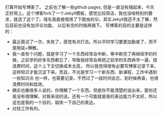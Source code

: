 打算开始写博客了。
之前也了解一些github pages, 但是一直没有搞起来，今天正好用上。这个博客fork了一个Jekyll模板，感觉比较简洁，我也没啥特别的要求，就选了这个了。域名我直接借用了下图虫的:stuck_out_tongue:。其实Jekyll我还不太了解，然后目前也没有加评论功能，
以后有空的时候再搞下。
写博客的目的主要是这样的：
* 最近面试了一次，失败了，感觉有点打击。所以平时学习要更加勤奋了，而不是拖延+懒散。
* 我一直有个问题，就是学习了一个东西经常会中断，等中断完了再继续学的时候，之前学的好多东西都忘了，导致我经常会再把之前学的东西再学一遍，很浪费时间，这个上下文切换成本太高，
所以我觉得很有必要写博客记录下来，这样知识才能沉淀下来。而且，不光是学习一个新东西、新课程，工作中遇到一些知识点
也一样，也需要记录，不然过了一段时间会忘，到时候再查，也很浪费时间和低效。
* 确实也像很多人说的，你理解了一个东西，但是你不能清楚的说出来，那你还是没有很理解。对我来说的话，还有一个可能就是我的表达能力不太好，所以这也是我的一个目的，锻炼一下自己的表达。
* 对找工作有利。
